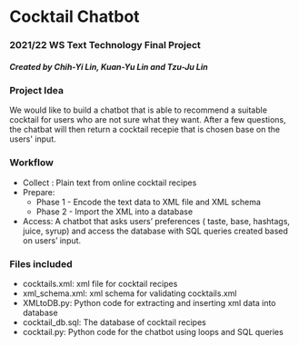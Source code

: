 # Cocktail Chatbot

### 2021/22 WS Text Technology Final Project
##### Created by Chih-Yi Lin, Kuan-Yu Lin and Tzu-Ju Lin

### Project Idea
We would like to build a chatbot that is able to recommend a suitable cocktail for users who are not sure what they want.
After a few questions, the chatbat will then return a cocktail recepie that is chosen base on the users' input.

### Workflow
* Collect : Plain text from online cocktail recipes
* Prepare: 
  * Phase 1 - Encode the text data to XML file and XML schema
  * Phase 2 - Import the XML into a database
* Access: A chatbot that asks users’ preferences ( taste, base, hashtags, juice, syrup) and access the database with SQL queries created based on users’ input.



### Files included
  * cocktails.xml: xml file for cocktail recipes
  * xml_schema.xml: xml schema for validating cocktails.xml
  * XMLtoDB.py: Python code for extracting and inserting xml data into database
  * cocktail_db.sql: The database of cocktail recipes
  * cocktail.py: Python code for the chatbot using loops and SQL queries
